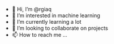 - 👋 Hi, I’m @rgiaq
- 👀 I’m interested in machine learning
- 🌱 I’m currently learning a lot
- 💞️ I’m looking to collaborate on projects
- 📫 How to reach me ...

<!---
rgiaq/rgiaq is a ✨ special ✨ repository because its `README.md` (this file) appears on your GitHub profile.
You can click the Preview link to take a look at your changes.
--->
